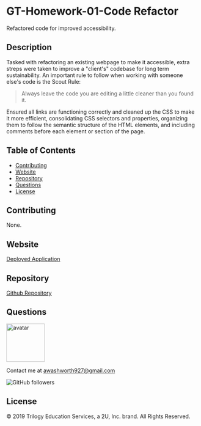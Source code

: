 # GT-Homework-01-Code Refactor

Refactored code for improved accessibility.

<!-- ![screenshot](./public/02.png) -->

## Description

Tasked with refactoring an existing webpage to make it accessible, extra streps were taken to improve a "client's" codebase for long term sustainability. An important rule to follow when working with someone else's code is the Scout Rule:

> Always leave the code you are editing a little cleaner than you found it.

Ensured all links are functioning correctly and cleaned up the CSS to make it more efficient, consolidating CSS selectors and properties, organizing them to follow the semantic structure of the HTML elements, and
including comments before each element or section of the page.

## Table of Contents

- [Contributing](#contributing)
- [Website](#website)
- [Repository](#repository)
- [Questions](#questions)
- [License](#license)

## Contributing

None.

## Website

[Deployed Application](https://alanashworth.github.io/GT-Homework-01/)

## Repository

[Github Repository](https://github.com/AlanAshworth/GT-Homework-01)

## Questions

<img src="https://avatars3.githubusercontent.com/u/54105679?v=4" alt="avatar" width="100px" height="100px" />

Contact me at <a href="mailto:awashworth927@gmail.com">awashworth927@gmail.com</a>

![GitHub followers](https://img.shields.io/github/followers/AlanAshworth?label=Follow&style=social)

## License

© 2019 Trilogy Education Services, a 2U, Inc. brand. All Rights Reserved.
